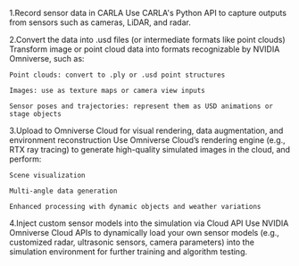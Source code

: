 1.Record sensor data in CARLA
Use CARLA's Python API to capture outputs from sensors such as cameras, LiDAR, and radar.

2.Convert the data into .usd files (or intermediate formats like point clouds)
Transform image or point cloud data into formats recognizable by NVIDIA Omniverse, such as:

    Point clouds: convert to .ply or .usd point structures

    Images: use as texture maps or camera view inputs

    Sensor poses and trajectories: represent them as USD animations or stage objects

3.Upload to Omniverse Cloud for visual rendering, data augmentation, and environment reconstruction
Use Omniverse Cloud’s rendering engine (e.g., RTX ray tracing) to generate high-quality simulated images in the cloud, and perform:

    Scene visualization

    Multi-angle data generation

    Enhanced processing with dynamic objects and weather variations

4.Inject custom sensor models into the simulation via Cloud API
Use NVIDIA Omniverse Cloud APIs to dynamically load your own sensor models (e.g., customized radar, ultrasonic sensors, camera parameters) into the simulation environment for further training and algorithm testing.

